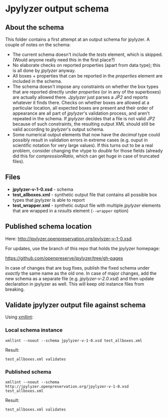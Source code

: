 # Jpylyzer output schema

## About the schema
This folder contains a first attempt at an output schema for jpylyzer. A couple of notes on the schema:

* The current schema doesn't include the *tests* element, which is skipped. (Would anyone really need this in the first place?)
* No elaborate checks on reported properties (apart from data type); this is all done by *jpylyzer* anyway.
* All boxes + properties that can be reported in the *properties* element are included in the schema.
* The schema doesn't impose any constraints on whether the box types that are reported directly under *properties* (or in any of the superboxes) are actually allowed there. *Jpylyzer* just parses a *JP2* and reports whatever it finds there. Checks on whether boxes are allowed at a particular location, all expected boxes are present and their order of appearance are all part of *jpylyzer*'s validation process, and aren't repeated in the schema. If *jpylyzer* decides that a file is not valid *JP2* because of such constraints, the resulting output XML should still be valid according to *jpylyzer*'s output schema.
* Some numerical output elements that now have the *decimal* type could possibly result in validation errors in extreme cases (e.g. ouput in scientific notation for very large values). If this turns out to be a real problem, consider changing the vtype to *double* for those fields (already did this for *compressionRatio*, which can get huge in case of truncated files).

## Files

* **jpylyzer-v-1-0.xsd** - schema
* **test_allboxes.xml** - synthetic output file that contains all possible box types that jpylyzer is able to report
* **test_wrapper.xml** - synthetic output file with multiple *jpylyzer* elements that are wrapped in a *results* element (`--wrapper` option)

## Published schema location

Here: <http://jpylyzer.openpreservation.org/jpylyzer-v-1-0.xsd>. 

For updates, use the branch of this repo that holds the jpylyzer homepage:

<https://github.com/openpreserve/jpylyzer/tree/gh-pages>

In case of changes that are bug fixes, publish the fixed schema under *exactly* the same name as the old one. In case of major changes, add the new schema as a separate file (e.g. *jpylyzer-v-2.0.xsd*) and then update declaration in jpylyzer as well. This will keep old instance files from breaking.

## Validate jpylyzer output file against schema

Using [xmllint](http://xmlsoft.org/xmllint.html):

### Local schema instance

    xmllint --noout --schema jpylyzer-v-1-0.xsd test_allboxes.xml 

Result:

    test_allboxes.xml validates

### Published schema

    xmllint --noout --schema http://jpylyzer.openpreservation.org/jpylyzer-v-1-0.xsd test_allboxes.xml 

Result:

    test_allboxes.xml validates
